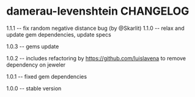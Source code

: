 damerau-levenshtein CHANGELOG
=============================
1.1.1 -- fix random negative distance bug (by @Skarlit)
1.1.0 -- relax and update gem dependencies, update specs

1.0.3 -- gems update

1.0.2 -- includes refactoring by https://github.com/luislavena to remove
         dependency on jeweler

1.0.1 -- fixed gem dependencies

1.0.0 -- stable version
